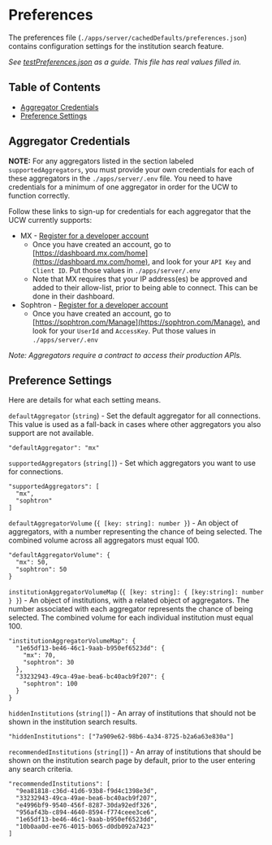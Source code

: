 # Preferences

The preferences file (`./apps/server/cachedDefaults/preferences.json`) contains configuration settings for the institution search feature.

_See [testPreferences.json](./apps/server/cachedDefaults/testData/testPreferences.json) as a guide. This file has real values filled in._

## Table of Contents

- [Aggregator Credentials](#aggregator-credentials)
- [Preference Settings](#preference-settings)

## Aggregator Credentials

**NOTE:** For any aggregators listed in the section labeled `supportedAggregators`, you must provide your own credentials for each of these aggregators in the `./apps/server/.env` file. You need to have credentials for a minimum of one aggregator in order for the UCW to function correctly.

Follow these links to sign-up for credentials for each aggregator that the UCW currently supports:

- MX - [Register for a developer account](https://dashboard.mx.com/sign_up)
  - Once you have created an account, go to [https://dashboard.mx.com/home](https://dashboard.mx.com/home), and look for your `API Key` and `Client ID`. Put those values in `./apps/server/.env`
  - Note that MX requires that your IP address(es) be approved and added to their allow-list, prior to being able to connect. This can be done in their dashboard.
- Sophtron - [Register for a developer account](https://sophtron.com/Account/Register)
  - Once you have created an account, go to [https://sophtron.com/Manage](https://sophtron.com/Manage), and look for your `UserId` and `AccessKey`. Put those values in `./apps/server/.env`

_Note: Aggregators require a contract to access their production APIs._

## Preference Settings

Here are details for what each setting means.

`defaultAggregator` (`string`) - Set the default aggregator for all connections. This value is used as a fall-back in cases where other aggregators you also support are not available.

```
"defaultAggregator": "mx"
```

`supportedAggregators` (`string[]`) - Set which aggregators you want to use for connections.

```
"supportedAggregators": [
  "mx",
  "sophtron"
]
```

`defaultAggregatorVolume` (`{ [key: string]: number }`) - An object of aggregators, with a number representing the chance of being selected. The combined volume across all aggregators must equal 100.

```
"defaultAggregatorVolume": {
  "mx": 50,
  "sophtron": 50
}
```

`institutionAggregatorVolumeMap` (`{ [key: string]: { [key:string]: number } }`) - An object of institutions, with a related object of aggregators. The number associated with each aggregator represents the chance of being selected. The combined volume for each individual institution must equal 100.

```
"institutionAggregatorVolumeMap": {
  "1e65df13-be46-46c1-9aab-b950ef6523dd": {
    "mx": 70,
    "sophtron": 30
  },
  "33232943-49ca-49ae-bea6-bc40acb9f207": {
    "sophtron": 100
  }
}
```

`hiddenInstitutions` (`string[]`) - An array of institutions that should not be shown in the institution search results.

```
"hiddenInstitutions": ["7a909e62-98b6-4a34-8725-b2a6a63e830a"]
```

`recommendedInstitutions` (`string[]`) - An array of institutions that should be shown on the institution search page by default, prior to the user entering any search criteria.

```
"recommendedInstitutions": [
  "9ea81818-c36d-41d6-93b8-f9d4c1398e3d",
  "33232943-49ca-49ae-bea6-bc40acb9f207",
  "e4996bf9-9540-456f-8287-30da92edf326",
  "956af43b-c894-4640-8594-f774ceee3ce6",
  "1e65df13-be46-46c1-9aab-b950ef6523dd",
  "10b0aa0d-ee76-4015-b065-d0db092a7423"
]
```
